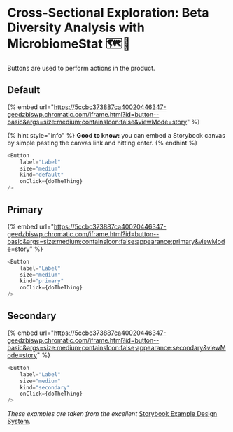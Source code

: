 # Cross-Sectional Exploration: Beta Diversity Analysis with MicrobiomeStat 🗺️🔬

Buttons are used to perform actions in the product.

## Default

{% embed url="https://5ccbc373887ca40020446347-geedzbiswp.chromatic.com/iframe.html?id=button--basic&args=size:medium;containsIcon:false&viewMode=story" %}

{% hint style="info" %}
**Good to know:** you can embed a Storybook canvas by simple pasting the canvas link and hitting enter.
{% endhint %}

```javascript
<Button
    label="Label"
    size="medium"
    kind="default"
    onClick={doTheThing}
/>
```

## Primary

{% embed url="https://5ccbc373887ca40020446347-geedzbiswp.chromatic.com/iframe.html?id=button--basic&args=size:medium;containsIcon:false;appearance:primary&viewMode=story" %}

```javascript
<Button
    label="Label"
    size="medium"
    kind="primary"
    onClick={doTheThing}
/>
```

## Secondary

{% embed url="https://5ccbc373887ca40020446347-geedzbiswp.chromatic.com/iframe.html?id=button--basic&args=size:medium;containsIcon:false;appearance:secondary&viewMode=story" %}

```javascript
<Button
    label="Label"
    size="medium"
    kind="secondary"
    onClick={doTheThing}
/>
```

_These examples are taken from the excellent_ [Storybook Example Design System](https://5ccbc373887ca40020446347-geedzbiswp.chromatic.com/?path=/story/icon--labels)_._
